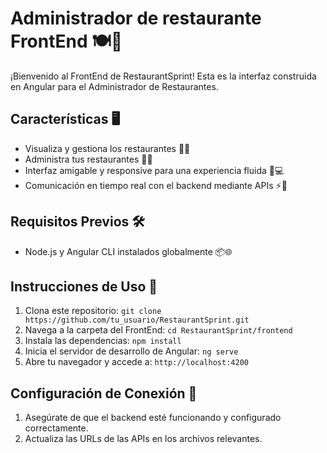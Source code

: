 # Administrador de restaurante FrontEnd 🍽️🚀

¡Bienvenido al FrontEnd de RestaurantSprint! Esta es la interfaz construida en Angular para el Administrador de Restaurantes.

## Características 🖥️

- Visualiza y gestiona los restaurantes 🍔🍕
- Administra tus restaurantes 📝✅
- Interfaz amigable y responsive para una experiencia fluida 📱💻
- Comunicación en tiempo real con el backend mediante APIs ⚡🔌

## Requisitos Previos 🛠️

- Node.js y Angular CLI instalados globalmente 📦🌐

## Instrucciones de Uso 📖

1. Clona este repositorio: `git clone https://github.com/tu_usuario/RestaurantSprint.git`
2. Navega a la carpeta del FrontEnd: `cd RestaurantSprint/frontend`
3. Instala las dependencias: `npm install`
4. Inicia el servidor de desarrollo de Angular: `ng serve`
5. Abre tu navegador y accede a: `http://localhost:4200`

## Configuración de Conexión 🔗

1. Asegúrate de que el backend esté funcionando y configurado correctamente.
2. Actualiza las URLs de las APIs en los archivos relevantes.


